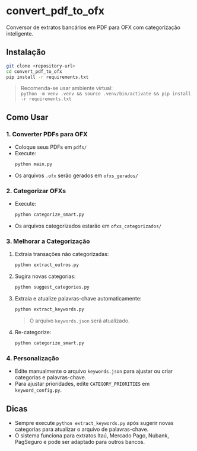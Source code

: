# convert_pdf_to_ofx

Conversor de extratos bancários em PDF para OFX com categorização inteligente.

## Instalação

```bash
git clone <repository-url>
cd convert_pdf_to_ofx
pip install -r requirements.txt
```

> Recomenda-se usar ambiente virtual:  
> `python -m venv .venv && source .venv/bin/activate && pip install -r requirements.txt`

## Como Usar

### 1. Converter PDFs para OFX

- Coloque seus PDFs em `pdfs/`
- Execute:
  ```bash
  python main.py
  ```
- Os arquivos `.ofx` serão gerados em `ofxs_gerados/`

### 2. Categorizar OFXs

- Execute:
  ```bash
  python categorize_smart.py
  ```
- Os arquivos categorizados estarão em `ofxs_categorizados/`

### 3. Melhorar a Categorização

1. Extraia transações não categorizadas:
   ```bash
   python extract_outros.py
   ```
2. Sugira novas categorias:
   ```bash
   python suggest_categories.py
   ```
3. Extraia e atualize palavras-chave automaticamente:
   ```bash
   python extract_keywords.py
   ```
   > O arquivo `keywords.json` será atualizado.

4. Re-categorize:
   ```bash
   python categorize_smart.py
   ```

### 4. Personalização

- Edite manualmente o arquivo `keywords.json` para ajustar ou criar categorias e palavras-chave.
- Para ajustar prioridades, edite `CATEGORY_PRIORITIES` em `keyword_config.py`.

## Dicas

- Sempre execute `python extract_keywords.py` após sugerir novas categorias para atualizar o arquivo de palavras-chave.
- O sistema funciona para extratos Itaú, Mercado Pago, Nubank, PagSeguro e pode ser adaptado para outros bancos. 